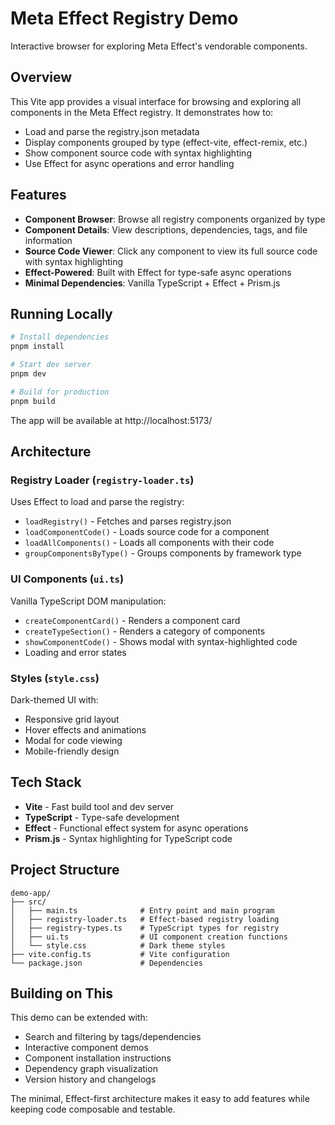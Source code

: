 # Meta Effect Registry Demo

Interactive browser for exploring Meta Effect's vendorable components.

## Overview

This Vite app provides a visual interface for browsing and exploring all components in the Meta Effect registry. It demonstrates how to:

- Load and parse the registry.json metadata
- Display components grouped by type (effect-vite, effect-remix, etc.)
- Show component source code with syntax highlighting
- Use Effect for async operations and error handling

## Features

- **Component Browser**: Browse all registry components organized by type
- **Component Details**: View descriptions, dependencies, tags, and file information
- **Source Code Viewer**: Click any component to view its full source code with syntax highlighting
- **Effect-Powered**: Built with Effect for type-safe async operations
- **Minimal Dependencies**: Vanilla TypeScript + Effect + Prism.js

## Running Locally

```bash
# Install dependencies
pnpm install

# Start dev server
pnpm dev

# Build for production
pnpm build
```

The app will be available at http://localhost:5173/

## Architecture

### Registry Loader (`registry-loader.ts`)

Uses Effect to load and parse the registry:

- `loadRegistry()` - Fetches and parses registry.json
- `loadComponentCode()` - Loads source code for a component
- `loadAllComponents()` - Loads all components with their code
- `groupComponentsByType()` - Groups components by framework type

### UI Components (`ui.ts`)

Vanilla TypeScript DOM manipulation:

- `createComponentCard()` - Renders a component card
- `createTypeSection()` - Renders a category of components
- `showComponentCode()` - Shows modal with syntax-highlighted code
- Loading and error states

### Styles (`style.css`)

Dark-themed UI with:

- Responsive grid layout
- Hover effects and animations
- Modal for code viewing
- Mobile-friendly design

## Tech Stack

- **Vite** - Fast build tool and dev server
- **TypeScript** - Type-safe development
- **Effect** - Functional effect system for async operations
- **Prism.js** - Syntax highlighting for TypeScript code

## Project Structure

```
demo-app/
├── src/
│   ├── main.ts              # Entry point and main program
│   ├── registry-loader.ts   # Effect-based registry loading
│   ├── registry-types.ts    # TypeScript types for registry
│   ├── ui.ts                # UI component creation functions
│   └── style.css            # Dark theme styles
├── vite.config.ts           # Vite configuration
└── package.json             # Dependencies
```

## Building on This

This demo can be extended with:

- Search and filtering by tags/dependencies
- Interactive component demos
- Component installation instructions
- Dependency graph visualization
- Version history and changelogs

The minimal, Effect-first architecture makes it easy to add features while keeping code composable and testable.
